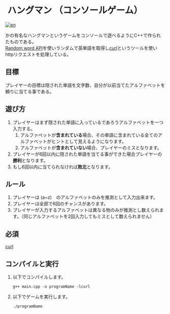 #  ハングマン （コンソールゲーム）
[![en](https://img.shields.io/badge/lang-en-blue.svg)](https://github.com/renm10/Hangman/blob/main/README.md)

かの有名なハングマンというゲームをコンソールで遊べるようにC++で作られたものである。   
[Random word API](https://random-word-api.herokuapp.com/home)を使いランダムで英単語を取得し[curl](https://curl.se/)というツールを使いhttpリクエストを処理している。

## 目標
プレイヤーの目標は隠された単語を文字数、自分が以前当てたアルファベットを頼りに当てる事である。
## 遊び方
1. プレイヤーはまず隠された単語に入っているであろうアルファベットを一つ入力する。
    1. アルファベットが**含まれている**場合、その単語に含まれている全てのアルファベットがヒントとして見えるようになります。
    2. アルファベットが**含まれていない**場合、プレイヤーのミスとなります。
2. プレイヤーが6回以内に隠された単語を当てる事ができた場合プレイヤーの**勝利**となります。
3. もし6回以内に当てられなければ**敗北**となります。

## ルール
1. プレイヤーは (a~z)　のアルファベットのみを推測として入力出来ます。
2. プレイヤーは全部で6回のチャンスがあります。
3. プレイヤーが入力するアルファベットは異なる物のみが推測とし数えられます。（同じアルファベットを2回入力してもミスとして数えられません）

## 必須
[curl](https://curl.se/)

## コンパイルと実行
1. 以下でコンパイルします。
    ```
    g++ main.cpp -o programName -lcurl
    ```
2. 以下でゲームを実行します。
    ```
    ./programName
    ```